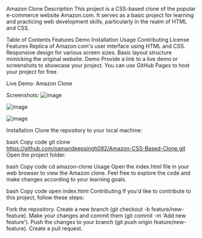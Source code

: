 Amazon Clone
Description
This project is a CSS-based clone of the popular e-commerce website Amazon.com. It serves as a basic project for learning and practicing web development skills, particularly in the realm of HTML and CSS.

Table of Contents
Features
Demo
Installation
Usage
Contributing
License
Features
Replica of Amazon.com's user interface using HTML and CSS.
Responsive design for various screen sizes.
Basic layout structure mimicking the original website.
Demo
Provide a link to a live demo or screenshots to showcase your project. You can use GitHub Pages to host your project for free.

Live Demo: Amazon Clone

Screenshots:
![image](https://github.com/namandeepsingh082/Amazon-CSS-Based-Clone/assets/90045704/0e9d040a-98fc-4521-8505-ba557749d91a)

![image](https://github.com/namandeepsingh082/Amazon-CSS-Based-Clone/assets/90045704/df50b4e0-cbf9-47ad-aa60-81f6cef2952e)

![image](https://github.com/namandeepsingh082/Amazon-CSS-Based-Clone/assets/90045704/62be964b-afc0-4945-b2ac-60e393abcba7)


Installation
Clone the repository to your local machine:

bash
Copy code
git clone https://github.com/namandeepsingh082/Amazon-CSS-Based-Clone.git
Open the project folder:

bash
Copy code
cd amazon-clone
Usage
Open the index.html file in your web browser to view the Amazon clone. Feel free to explore the code and make changes according to your learning goals.

bash
Copy code
open index.html
Contributing
If you'd like to contribute to this project, follow these steps:

Fork the repository.
Create a new branch (git checkout -b feature/new-feature).
Make your changes and commit them (git commit -m 'Add new feature').
Push the changes to your branch (git push origin feature/new-feature).
Create a pull request.
